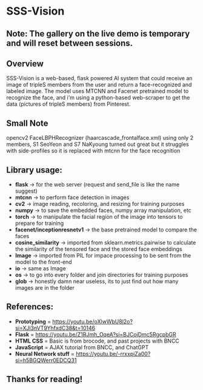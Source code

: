 ﻿SSS-Vision
=

## Note: The gallery on the live demo is temporary and will reset between sessions.

## Overview

SSS-Vision is a web-based, flask powered
AI system that could receive an image of tripleS members from the user and return a face-recognized and labeled image. The model uses MTCNN and Facenet pretrained model to recognize the face, and i'm using a python-based web-scraper to get the data (pictures of tripleS members) from Pinterest.

## Small Note

opencv2 FaceLBPHRecognizer (haarcascade_frontalface.xml) using only 2 members, S1 SeoYeon and S7 NaKyoung turned out great but it struggles with side-profiles so it is replaced with mtcnn for the face recognition

## Library usage:

- **flask** -> for the web server (request and send_file is like the name suggest)
- **mtcnn** -> to perform face detection in images
- **cv2** -> image reading, recoloring, and resizing for training purposes
- **numpy** -> to save the embedded faces, numpy array manipulation, etc
- **torch** -> to manipulate the facial region of the image into tensors to prepare for training
- **facenet/inceptionresnetv1** -> the base pretrained model to compare the faces
- **cosine_similarity** -> imported from sklearn.metrics.pairwise to calculate the similarity of the tensored face and the stored face embeddings
- **Image** -> imported from PIL for impace processing to be sent from the model to the front-end
- **io** -> same as Image
- **os** -> to go into every folder and join directories for training purposes
- **glob** -> honestly damn near useless, its to just find out how many images are in the folder

## References:

- **Prototyping** = https://youtu.be/oXlwWbU8l2o?si=XJi3nVT9YhfxdC38&t=10146
- **Flask** = https://youtu.be/Z1RJmh_OqeA?si=BJCojDmc5RgcpbGR
- **HTML CSS** = Basic is from brocode, and past projects with BNCC
- **JavaScript** = AJAX tutorial from BNCC, and ChatGPT
- **Neural Network stuff** = https://youtu.be/-rrxxpiZa00?si=h5BGQWerr0EDCQ31

## Thanks for reading!
